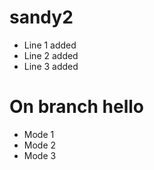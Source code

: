 # sandy2

- Line 1 added
- Line 2 added
- Line 3 added

# On branch hello

- Mode 1
- Mode 2
- Mode 3

